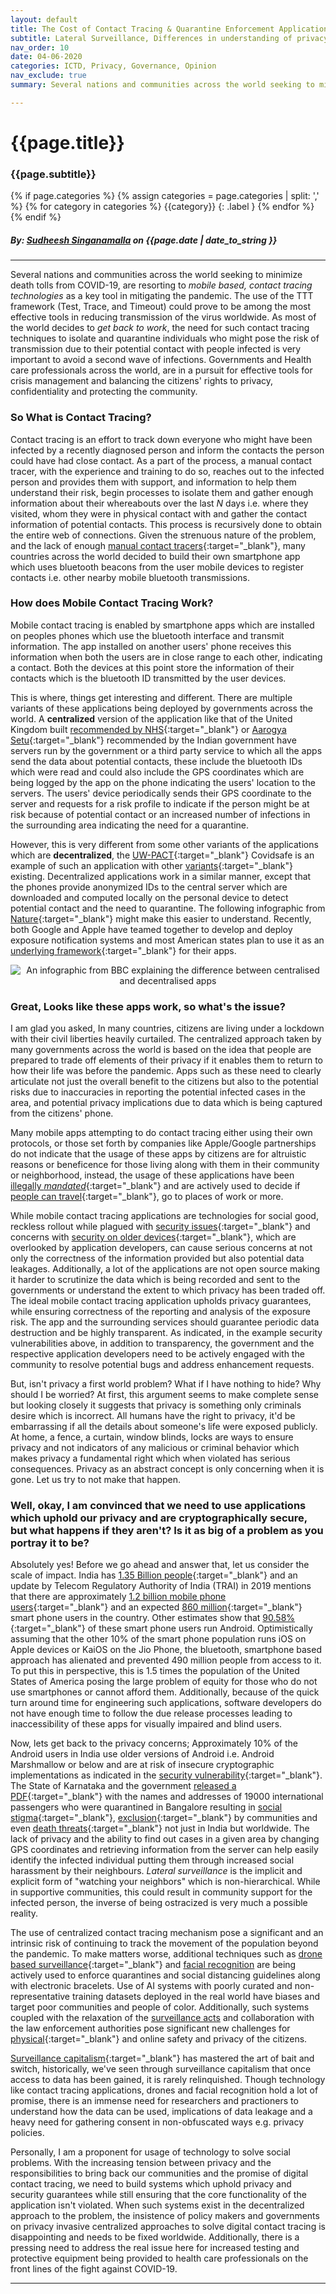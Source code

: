```yaml
---
layout: default
title: The Cost of Contact Tracing & Quarantine Enforcement Applications
subtitle: Lateral Surveillance, Differences in understanding of privacy and Cryptographically insecure implementations across the world
nav_order: 10
date: 04-06-2020
categories: ICTD, Privacy, Governance, Opinion
nav_exclude: true
summary: Several nations and communities across the world seeking to minimize death tolls from COVID-19, are resorting to _mobile based, contact tracing technologies_ as a key tool in mitigating the pandemic. The use of the TTT framework (Test, Trace, and Timeout) could prove to be among the most effective tools in reducing transmission of the virus worldwide. As most of the world decides to _get back to work_, the need for such contact tracing techniques to isolate and quarantine individuals who might pose the risk of transmission due to their potential contact with people infected is very important to avoid a second wave of infections.

---
```


# {{page.title}}
### {{page.subtitle}}

{% if page.categories %}
{% assign categories = page.categories | split: ',' %}
{% for category in categories %}
{{category}}
{: .label }
{% endfor %}
{% endif %}

##### By: [Sudheesh Singanamalla](https://sudheesh.info/) on {{page.date | date_to_string }}

---

Several nations and communities across the world seeking to minimize death tolls from COVID-19, are resorting to _mobile based, contact tracing technologies_ as a key tool in mitigating the pandemic. The use of the TTT framework (Test, Trace, and Timeout) could prove to be among the most effective tools in reducing transmission of the virus worldwide. As most of the world decides to _get back to work_, the need for such contact tracing techniques to isolate and quarantine individuals who might pose the risk of transmission due to their potential contact with people infected is very important to avoid a second wave of infections. Governments and Health care professionals across the world, are in a pursuit for effective tools for crisis management and balancing the citizens' rights to privacy, confidentiality and protecting the community.

### So What is Contact Tracing?

Contact tracing is an effort to track down everyone who might have been infected by a recently diagnosed person and inform the contacts the person could have had close contact. As a part of the process, a manual contact tracer, with the experience and training to do so, reaches out to the infected person and provides them with support, and information to help them understand their risk, begin processes to isolate them and gather enough information about their whereabouts over the last _N_ days i.e. where they visited, whom they were in physical contact with and gather the contact information of potential contacts. This process is recursively done to obtain the entire web of connections. Given the strenuous nature of the problem, and the lack of enough [manual contact tracers](https://www.centerforhealthsecurity.org/our-work/pubs_archive/pubs-pdfs/2020/200410-national-plan-to-contact-tracing.pdf){:target="_blank"}, many countries across the world decided to build their own smartphone app which uses bluetooth beacons from the user mobile devices to register contacts i.e. other nearby mobile bluetooth transmissions.


### How does Mobile Contact Tracing Work?

Mobile contact tracing is enabled by smartphone apps which are installed on peoples phones which use the bluetooth interface and transmit information. The app installed on another users' phone receives this information when both the users are in close range to each other, indicating a contact. Both the devices at this point store the information of their contacts which is the bluetooth ID transmitted by the user devices. 


This is where, things get interesting and different. There are multiple variants of these applications being deployed by governments across the world. A **centralized** version of the application like that of the United Kingdom built [recommended by NHS](https://www.telegraph.co.uk/technology/2020/06/04/nhs-app-track-trace-coronavirus-download/){:target="_blank"} or [Aarogya Setu](https://www.mygov.in/aarogya-setu-app/){:target="_blank"} recommended by the Indian government have servers run by the government or a third party service to which all the apps send the data about potential contacts, these include the bluetooth IDs which were read and could also include the GPS coordinates which are being logged by the app on the phone indicating the users' location to the servers. The users' device periodically sends their GPS coordinate to the server and requests for a risk profile to indicate if the person might be at risk because of potential contact or an increased number of infections in the surrounding area indicating the need for a quarantine.

However, this is very different from some other variants of the applications which are **decentralized**, the [UW-PACT](https://arxiv.org/pdf/2004.03544.pdf){:target="_blank"} Covidsafe is an example of such an application with other [variants](https://github.com/DP-3T/documents/blob/master/DP3T%20White%20Paper.pdf){:target="_blank"} existing. Decentralized applications work in a similar manner, except that the phones provide anonymized IDs to the central server which are downloaded and computed locally on the personal device to detect potential contact and the need to quarantine. The following infographic from [Nature](https://www.nature.com/articles/d41586-020-01514-2){:target="_blank"} might make this easier to understand. Recently, both Google and Apple have teamed together to develop and deploy exposure notification systems and most American states plan to use it as an [underlying framework](https://www.technologyreview.com/2020/05/20/1002001/apple-and-googles-covid-tracing-tech-has-been-released-to-22-countries/){:target="_blank"} for their apps.

<p align="center">
<img src="/img/mobile_contact_tracing_modes.jpg" alt="An infographic from BBC explaining the difference between centralised and decentralised apps">
</p>

### Great, Looks like these apps work, so what's the issue?

I am glad you asked, In many countries, citizens are living under a lockdown with their civil liberties heavily curtailed. The centralized approach taken by many governments across the world is based on the idea that people are prepared to trade off elements of their privacy if it enables them to return to how their life was before the pandemic. Apps such as these need to clearly articulate not just the overall benefit to the citizens but also to the potential risks due to inaccuracies in reporting the potential infected cases in the area, and potential privacy implications due to data which is being captured from the citizens' phone.

Many mobile apps attempting to do contact tracing either using their own protocols, or those set forth by companies like Apple/Google partnerships do not indicate that the usage of these apps by citizens are for altruistic reasons or beneficence for those living along with them in their community or neighborhood, instead, the usage of these applications have been [illegally _mandated_](https://www.bbc.com/news/world-asia-india-52659520){:target="_blank"} and are actively used to decide if [people can travel](https://www.thehindu.com/news/national/aarogya-setu-app-mandatory-for-travel-on-15-special-trains-railways/article31563211.ece){:target="_blank"}, go to places of work or more.

While mobile contact tracing applications are technologies for social good, reckless rollout while plagued with [security issues](https://github.com/nic-delhi/AarogyaSetu_Android/issues/25){:target="_blank"} and concerns with [security on older devices](https://github.com/nic-delhi/AarogyaSetu_Android/issues/51){:target="_blank"}, which are overlooked by application developers, can cause serious concerns at not only the correctness of the information provided but also potential data leakages. Additionally, a lot of the applications are not open source making it harder to scrutinize the data which is being recorded and sent to the governments or understand the extent to which privacy has been traded off. The ideal mobile contact tracing application upholds privacy guarantees, while ensuring correctness of the reporting and analysis of the exposure risk. The app and the surrounding services should guarantee periodic data destruction and be highly transparent. As indicated, in the example security vulnerabilities above, in addition to transparency, the government and the respective application developers need to be actively engaged with the community to resolve potential bugs and address enhancement requests.

But, isn't privacy a first world problem? What if I have nothing to hide? Why should I be worried? At first, this argument seems to make complete sense but looking closely it suggests that privacy is something only criminals desire which is incorrect. All humans have the right to privacy, it'd be embarrassing if all the details about someone's life were exposed publicly. At home, a fence, a curtain, window blinds, locks are ways to ensure privacy and not indicators of any malicious or criminal behavior which makes privacy a fundamental right which when violated has serious consequences. Privacy as an abstract concept is only concerning when it is gone. Let us try to not make that happen.

### Well, okay, I am convinced that we need to use applications which uphold our privacy and are cryptographically secure, but what happens if they aren't? Is it as big of a problem as you portray it to be?

Absolutely yes! Before we go ahead and answer that, let us consider the scale of impact. India has [1.35 Billion people](http://datatopics.worldbank.org/world-development-indicators/){:target="_blank"} and an update by Telecom Regulatory Authority of India (TRAI) in 2019 mentions that there are approximately [1.2 billion mobile phone users](https://trai.gov.in/sites/default/files/PR_No.22of2019_0.pdf){:target="_blank"} and an expected [860 million](https://economictimes.indiatimes.com/tech/hardware/smartphone-users-expected-to-rise-84-to-859m-by-2022-assocham-pwc-study/articleshow/69260487.cms){:target="_blank"} smart phone users in the country. Other estimates show that [90.58%](https://www.statista.com/statistics/262157/market-share-held-by-mobile-operating-systems-in-india/){:target="_blank"} of these smart phone users run Android. Optimistically assuming that the other 10% of the smart phone population runs iOS on Apple devices or KaiOS on the Jio Phone, the bluetooth, smartphone based approach has alienated and prevented 490 million people from access to it. To put this in perspective, this is 1.5 times the population of the United States of America posing the large problem of equity for those who do not use smartphones or cannot afford them. Additionally, because of the quick turn around time for engineering such applications, software developers do not have enough time to follow the due release processes leading to inaccessibility of these apps for visually impaired and blind users.


Now, lets get back to the privacy concerns; Approximately 10% of the Android users in India use older versions of Android i.e. Android Marshmallow or below and are at risk of insecure cryptographic implementations as indicated in the [security vulnerability](https://github.com/nic-delhi/AarogyaSetu_Android/issues/51){:target="_blank"}. The State of Karnataka and the government [released a PDF](https://bangaloremirror.indiatimes.com/bangalore/others/government-publishes-details-of-19240-home-quarantined-people-to-keep-a-check/articleshow/74807807.cms){:target="_blank"} with the names and addresses of 19000 international passengers who were quarantined in Bangalore resulting in [social stigma](https://www.ndtv.com/india-news/coronavirus-outbreak-man-beaten-up-for-sneezing-in-public-in-maharashtra-kolhapur-2197618){:target="_blank"}, [exclusion](https://www.huffingtonpost.in/entry/quarantined-govt-coronavirus-india_in_5e7da410c5b661492264fd39){:target="_blank"} by communities and even [death threats](https://www.nytimes.com/2020/03/04/us/stigma-coronavirus.html){:target="_blank"} not just in India but worldwide. The lack of privacy and the ability to find out cases in a given area by changing GPS coordinates and retrieving information from the server can help easily identify the infected individual putting them through increased social harassment by their neighbours. _Lateral surveillance_ is the implicit and explicit form of "watching your neighbors" which is non-hierarchical. While in supportive communities, this could result in community support for the infected person, the inverse of being ostracized is very much a possible reality.


The use of centralized contact tracing mechanism pose a significant and an intrinsic risk of continuing to track the movement of the population beyond the pandemic. To make matters worse, additional techniques such as [drone based surveillance](https://technopolice.fr/blog/4-millions-deuros-et-600-nouveaux-drones-le-gouvernement-senfonce-dans-la-technopolice/?preview=true&_thumbnail_id=1130){:target="_blank"} and [facial recognition]() are being actively used to enforce quarantines and social distancing guidelines along with electronic bracelets. Use of AI systems with poorly curated and non-representative training datasets deployed in the real world have biases and target poor communities and people of color. Additionally, such systems coupled with the relaxation of the [surveillance acts]() and collaboration with the law enforcement authorities pose significant new challenges for [physical](https://www.aljazeera.com/programmes/newsfeed/2020/03/indian-police-force-coronavirus-lockdown-offenders-200330102752863.html){:target="_blank"} and online safety and privacy of the citizens.


[Surveillance capitalism](https://www.theguardian.com/books/2019/feb/02/age-of-surveillance-capitalism-shoshana-zuboff-review){:target="_blank"} has mastered the art of bait and switch, historically, we've seen through surveillance capitalism that once access to data has been gained, it is rarely relinquished. Though technology like contact tracing applications, drones and facial recognition hold a lot of promise, there is an immense need for researchers and practioners to understand how the data can be used, implications of data leakage and a heavy need for gathering consent in non-obfuscated ways e.g. privacy policies.


Personally, I am a proponent for usage of technology to solve social problems. With the increasing tension between privacy and the responsibilities to bring back our communities and the promise of digital contact tracing, we need to build systems which uphold privacy and security guarantees while still ensuring that the core functionality of the application isn't violated. When such systems exist in the decentralized approach to the problem, the insistence of policy makers and governments on privacy invasive centralized approaches to solve digital contact tracing is disappointing and needs to be fixed worldwide. Additionally, there is a pressing need to address the real issue here for increased testing and protective equipment being provided to health care professionals on the front lines of the fight against COVID-19.


---

